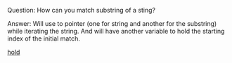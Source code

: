 Question: How can you match substring of a sting?

Answer: Will use to pointer (one for string and another for the substring) while iterating the string. And will have another variable to hold the starting index of the initial match.

[hold](https://stackoverflow.com/questions/1789945/how-to-check-whether-a-string-contains-a-substring-in-javascript)
